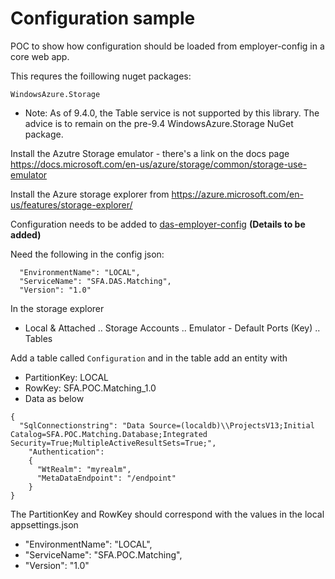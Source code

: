 # Configuration sample #

POC to show how configuration should be loaded from employer-config in a core web app.

This requres the foillowing nuget packages:

```
WindowsAzure.Storage  

```

 * Note: As of 9.4.0, the Table service is not supported by this library. The advice is to  remain on the pre-9.4 WindowsAzure.Storage NuGet package.


Install the Azutre Storage emulator - there's a link on the docs page https://docs.microsoft.com/en-us/azure/storage/common/storage-use-emulator

Install the Azure storage explorer from https://azure.microsoft.com/en-us/features/storage-explorer/


Configuration needs to be added to [das-employer-config](https://github.com/SkillsFundingAgency/das-employer-config)
**(Details to be added)**

Need the following in the config json:
```
  "EnvironmentName": "LOCAL",
  "ServiceName": "SFA.DAS.Matching",
  "Version": "1.0"
```

In the storage explorer 
* Local & Attached .. Storage Accounts .. Emulator - Default Ports (Key) .. Tables

Add a table called `Configuration` and in the table add an entity with

* PartitionKey: LOCAL
* RowKey: SFA.POC.Matching_1.0
* Data as below

```
{
  "SqlConnectionstring": "Data Source=(localdb)\\ProjectsV13;Initial Catalog=SFA.POC.Matching.Database;Integrated Security=True;MultipleActiveResultSets=True;",
    "Authentication":
    {
      "WtRealm": "myrealm",
      "MetaDataEndpoint": "/endpoint"
    }
}
```

The PartitionKey and RowKey should correspond with the values in the local appsettings.json
*  "EnvironmentName": "LOCAL",
*  "ServiceName": "SFA.POC.Matching",
*  "Version": "1.0"

